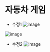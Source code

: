 # 자동차 게임
- 수정1
![image](https://user-images.githubusercontent.com/65011438/161717661-5b826309-dd4f-417e-ae86-9169964c9958.png)


![image](https://user-images.githubusercontent.com/65011438/161717775-ebc87ae6-4575-4cd6-b1ed-a237bf938e2b.png)

- 수정2
![image](https://user-images.githubusercontent.com/65011438/161933006-8b0592ed-faf7-40f7-aeb9-b03e761822c3.png)
